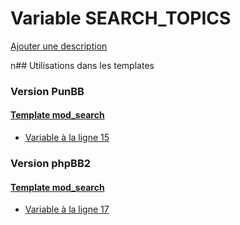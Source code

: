 # Variable SEARCH_TOPICS
[Ajouter une description](https://fa-tvars.appspot.com/SEARCH_TOPICS)

n## Utilisations dans les templates

### Version PunBB

#### [Template mod_search](punbb/mod_search.md)
* [Variable à la ligne 15](../punbb/mod_search.tpl#L15)

### Version phpBB2

#### [Template mod_search](subsilver/mod_search.md)
* [Variable à la ligne 17](../subsilver/mod_search.tpl#L17)
